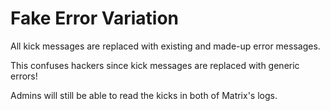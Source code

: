 # Fake Error Variation
All kick messages are replaced with existing and made-up error messages.

This confuses hackers since kick messages are replaced with generic errors!

Admins will still be able to read the kicks in both of Matrix's logs.